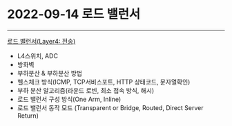 # 2022-09-14 로드 밸런서

---

[로드 밸런서(Layer4: 전송)](https://blog.naver.com/y2kdj9723/222874853243)

- L4스위치, ADC
- 방화벽
- 부하분산 & 부하분산 방법
- 헬스체크 방식(ICMP, TCP서비스포트, HTTP 상태코드, 문자열확인)
- 부하 분산 알고리즘(라운드 로빈, 최소 접속 방식, 해시)
- 로드 밸런서 구성 방식(One Arm, Inline)
- 로드 밸런서 동작 모드
  (Transparent or Bridge, Routed, Direct Server Return)
